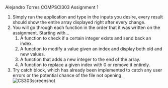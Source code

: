 Alejandro Torres
COMPSCI303 Assignment 1

1. Simply run the application and type in the inputs you desire, every result should show the entire
   array displayed right after every change.
2. You will go through each function in the order that it was written on the assignment. Starting
   with...
      1. A function to check if a certain integer exists and send back an index.
      2. A function to modify a value given an index and display both old and new values.
      3. A function that adds a new integer to the end of the array.
      4. A function to replace a given index with 0 or remove it entirely.
3. Try catch block, which has already been implemented to catch any user errors or the potential chance
   of the file not opening.
![CS303screenshot](https://github.com/user-attachments/assets/61fefd86-4559-4449-a2df-12a254dcb7f7)
